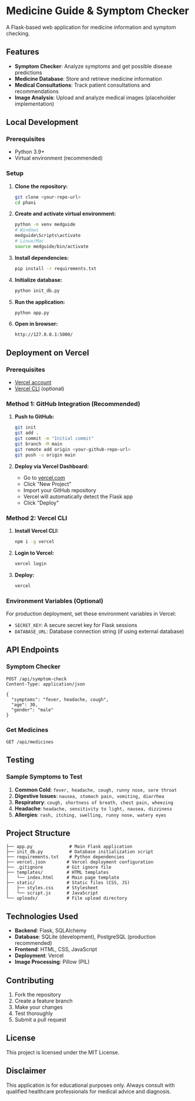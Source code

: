 # Medicine Guide & Symptom Checker

A Flask-based web application for medicine information and symptom checking.

## Features

- **Symptom Checker**: Analyze symptoms and get possible disease predictions
- **Medicine Database**: Store and retrieve medicine information
- **Medical Consultations**: Track patient consultations and recommendations
- **Image Analysis**: Upload and analyze medical images (placeholder implementation)

## Local Development

### Prerequisites

- Python 3.9+
- Virtual environment (recommended)

### Setup

1. **Clone the repository:**
   ```bash
   git clone <your-repo-url>
   cd phani
   ```

2. **Create and activate virtual environment:**
   ```bash
   python -m venv medguide
   # Windows
   medguide\Scripts\activate
   # Linux/Mac
   source medguide/bin/activate
   ```

3. **Install dependencies:**
   ```bash
   pip install -r requirements.txt
   ```

4. **Initialize database:**
   ```bash
   python init_db.py
   ```

5. **Run the application:**
   ```bash
   python app.py
   ```

6. **Open in browser:**
   ```
   http://127.0.0.1:5000/
   ```

## Deployment on Vercel

### Prerequisites

- [Vercel account](https://vercel.com)
- [Vercel CLI](https://vercel.com/cli) (optional)

### Method 1: GitHub Integration (Recommended)

1. **Push to GitHub:**
   ```bash
   git init
   git add .
   git commit -m "Initial commit"
   git branch -M main
   git remote add origin <your-github-repo-url>
   git push -u origin main
   ```

2. **Deploy via Vercel Dashboard:**
   - Go to [vercel.com](https://vercel.com)
   - Click "New Project"
   - Import your GitHub repository
   - Vercel will automatically detect the Flask app
   - Click "Deploy"

### Method 2: Vercel CLI

1. **Install Vercel CLI:**
   ```bash
   npm i -g vercel
   ```

2. **Login to Vercel:**
   ```bash
   vercel login
   ```

3. **Deploy:**
   ```bash
   vercel
   ```

### Environment Variables (Optional)

For production deployment, set these environment variables in Vercel:

- `SECRET_KEY`: A secure secret key for Flask sessions
- `DATABASE_URL`: Database connection string (if using external database)

## API Endpoints

### Symptom Checker
```http
POST /api/symptom-check
Content-Type: application/json

{
  "symptoms": "fever, headache, cough",
  "age": 30,
  "gender": "male"
}
```

### Get Medicines
```http
GET /api/medicines
```

## Testing

### Sample Symptoms to Test

1. **Common Cold**: `fever, headache, cough, runny nose, sore throat`
2. **Digestive Issues**: `nausea, stomach pain, vomiting, diarrhea`
3. **Respiratory**: `cough, shortness of breath, chest pain, wheezing`
4. **Headache**: `headache, sensitivity to light, nausea, dizziness`
5. **Allergies**: `rash, itching, swelling, runny nose, watery eyes`

## Project Structure

```
├── app.py              # Main Flask application
├── init_db.py          # Database initialization script
├── requirements.txt    # Python dependencies
├── vercel.json        # Vercel deployment configuration
├── .gitignore         # Git ignore file
├── templates/         # HTML templates
│   └── index.html     # Main page template
├── static/            # Static files (CSS, JS)
│   ├── styles.css     # Stylesheet
│   └── script.js      # JavaScript
└── uploads/           # File upload directory
```

## Technologies Used

- **Backend**: Flask, SQLAlchemy
- **Database**: SQLite (development), PostgreSQL (production recommended)
- **Frontend**: HTML, CSS, JavaScript
- **Deployment**: Vercel
- **Image Processing**: Pillow (PIL)

## Contributing

1. Fork the repository
2. Create a feature branch
3. Make your changes
4. Test thoroughly
5. Submit a pull request

## License

This project is licensed under the MIT License.

## Disclaimer

This application is for educational purposes only. Always consult with qualified healthcare professionals for medical advice and diagnosis.